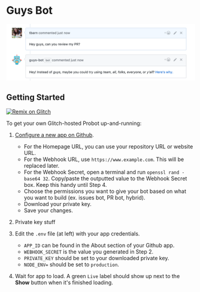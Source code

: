 Guys Bot
=========================

![Image of example behavior](example.png)

## Getting Started

[![Remix on Glitch](https://cdn.glitch.com/2703baf2-b643-4da7-ab91-7ee2a2d00b5b%2Fremix-button.svg)](https://glitch.com/edit/#!/remix/guys-bot)

To get your own Glitch-hosted Probot up-and-running:

1. [Configure a new app on Github](https://github.com/settings/apps/new).
    - For the Homepage URL, you can use your repository URL or website URL. 
    - For the Webhook URL, use `https://www.example.com`. This will be replaced     later.
    - For the Webhook Secret, open a terminal and run `openssl rand -base64 32`. Copy/paste the outputted value to the Webhook Secret box. Keep this handy
    until Step 4.
    - Choose the permissions you want to give your bot based on what you want to build (ex. issues bot, PR bot, hybrid).
    - Download your private key.
    - Save your changes.

2. Private key stuff

3. Edit the `.env` file (at left) with your app credentials. 
    - `APP_ID` can be found in the About section of your Github app.
    - `WEBHOOK_SECRET` is the value you generated in Step 2.
    - `PRIVATE_KEY` should be set to your downloaded private key. 
    - `NODE_ENV=` should be set to `production`. 

4. Wait for app to load. A green `Live` label should show up next to the **Show** button when it's finished loading.

